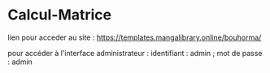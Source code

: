 # Calcul-Matrice


lien pour acceder au site : https://templates.mangalibrary.online/bouhorma/

pour accéder à l'interface administrateur  : identifiant : admin ; mot de passe : admin
